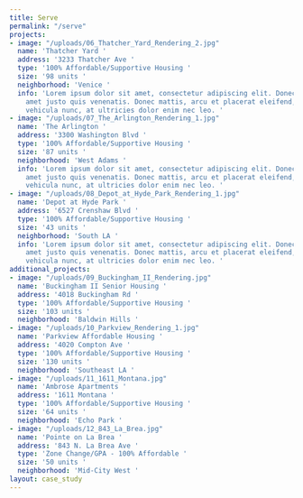 ```yaml
---
title: Serve
permalink: "/serve"
projects:
- image: "/uploads/06_Thatcher_Yard_Rendering_2.jpg"
  name: 'Thatcher Yard '
  address: '3233 Thatcher Ave '
  type: '100% Affordable/Supportive Housing '
  size: '98 units '
  neighborhood: 'Venice '
  info: 'Lorem ipsum dolor sit amet, consectetur adipiscing elit. Donec finibus sit
    amet justo quis venenatis. Donec mattis, arcu et placerat eleifend, orci erat
    vehicula nunc, at ultricies dolor enim nec leo. '
- image: "/uploads/07_The_Arlington_Rendering_1.jpg"
  name: 'The Arlington '
  address: '3300 Washington Blvd '
  type: '100% Affordable/Supportive Housing '
  size: '87 units '
  neighborhood: 'West Adams '
  info: 'Lorem ipsum dolor sit amet, consectetur adipiscing elit. Donec finibus sit
    amet justo quis venenatis. Donec mattis, arcu et placerat eleifend, orci erat
    vehicula nunc, at ultricies dolor enim nec leo. '
- image: "/uploads/08_Depot_at_Hyde_Park_Rendering_1.jpg"
  name: 'Depot at Hyde Park '
  address: '6527 Crenshaw Blvd '
  type: '100% Affordable/Supportive Housing '
  size: '43 units '
  neighborhood: 'South LA '
  info: 'Lorem ipsum dolor sit amet, consectetur adipiscing elit. Donec finibus sit
    amet justo quis venenatis. Donec mattis, arcu et placerat eleifend, orci erat
    vehicula nunc, at ultricies dolor enim nec leo. '
additional_projects:
- image: "/uploads/09_Buckingham_II_Rendering.jpg"
  name: 'Buckingham II Senior Housing '
  address: '4018 Buckingham Rd '
  type: '100% Affordable/Supportive Housing '
  size: '103 units '
  neighborhood: 'Baldwin Hills '
- image: "/uploads/10_Parkview_Rendering_1.jpg"
  name: 'Parkview Affordable Housing '
  address: '4020 Compton Ave '
  type: '100% Affordable/Supportive Housing '
  size: '130 units '
  neighborhood: 'Southeast LA '
- image: "/uploads/11_1611_Montana.jpg"
  name: 'Ambrose Apartments '
  address: '1611 Montana '
  type: '100% Affordable/Supportive Housing '
  size: '64 units '
  neighborhood: 'Echo Park '
- image: "/uploads/12_843_La_Brea.jpg"
  name: 'Pointe on La Brea '
  address: '843 N. La Brea Ave '
  type: 'Zone Change/GPA - 100% Affordable '
  size: '50 units '
  neighborhood: 'Mid-City West '
layout: case_study
---
```


